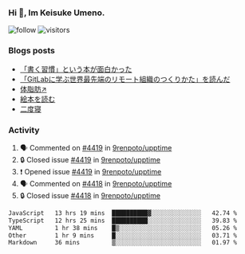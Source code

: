 ### Hi 👋, Im Keisuke Umeno.

<!--
**9renpoto/9renpoto** is a ✨ _special_ ✨ repository because its `README.md` (this file) appears on your GitHub profile.

Here are some ideas to get you started:

- 🔭 I’m currently working on ...
- 🌱 I’m currently learning ...
- 👯 I’m looking to collaborate on ...
- 🤔 I’m looking for help with ...
- 💬 Ask me about ...
- 📫 How to reach me: ...
- 😄 Pronouns: ...
- ⚡ Fun fact: ...
-->

![follow](https://img.shields.io/github/followers/9renpoto?label=Follow&style=social)
![visitors](https://komarev.com/ghpvc/?username=9renpoto&label=Profile%20views&color=0e75b6&style=flat)

### Blogs posts

<!-- BLOG-POST-LIST:START -->
- [「書く習慣」という本が面白かった](https://9renpoto.win/entry/2024/11/11/leave_a_feeling_sad)
- [「GitLabに学ぶ世界最先端のリモート組織のつくりかた」を読んだ](https://9renpoto.win/entry/2024/09/10/remote_organization)
- [体脂肪↗](https://9renpoto.win/entry/2024/08/12/gaining_fat)
- [絵本を読む](https://9renpoto.win/entry/2024/07/26/picture_book)
- [二度寝](https://9renpoto.win/entry/2024/07/18/going_back_to_sleep)
<!-- BLOG-POST-LIST:END -->

### Activity

<!--START_SECTION:activity-->
1. 🗣 Commented on [#4419](https://github.com/9renpoto/upptime/issues/4419#issuecomment-2491635584) in [9renpoto/upptime](https://github.com/9renpoto/upptime)
2. 🔒 Closed issue [#4419](https://github.com/9renpoto/upptime/issues/4419) in [9renpoto/upptime](https://github.com/9renpoto/upptime)
3. ❗ Opened issue [#4419](https://github.com/9renpoto/upptime/issues/4419) in [9renpoto/upptime](https://github.com/9renpoto/upptime)
4. 🗣 Commented on [#4418](https://github.com/9renpoto/upptime/issues/4418#issuecomment-2491580569) in [9renpoto/upptime](https://github.com/9renpoto/upptime)
5. 🔒 Closed issue [#4418](https://github.com/9renpoto/upptime/issues/4418) in [9renpoto/upptime](https://github.com/9renpoto/upptime)
<!--END_SECTION:activity-->

<!--START_SECTION:waka-->

```txt
JavaScript   13 hrs 19 mins  ██████████▓░░░░░░░░░░░░░░   42.74 %
TypeScript   12 hrs 25 mins  ██████████░░░░░░░░░░░░░░░   39.83 %
YAML         1 hr 38 mins    █▒░░░░░░░░░░░░░░░░░░░░░░░   05.26 %
Other        1 hr 9 mins     █░░░░░░░░░░░░░░░░░░░░░░░░   03.71 %
Markdown     36 mins         ▒░░░░░░░░░░░░░░░░░░░░░░░░   01.97 %
```

<!--END_SECTION:waka-->
